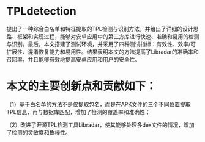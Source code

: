 # TPLdetection
提出了一种综合白名单和特征提取的TPL检测与识别方法，并给出了详细的设计思路、框架和实现过程，能够对安卓应用中的第三方库进行快速、准确和易用的检测与识别。最后，本文搭建了测试环境，并采用了四种测试指标：有效性、效率/可扩展性、混淆恢复能力和易用性。结果表明本文的方法提高了Libradar的准确率和召回率，并且能够有效地提高安卓应用和用户的安全性。

# 本文的主要创新点和贡献如下：

（1）基于白名单的方法不是仅提取包名，而是在APK文件的三个不同位置提取TPL信息，再与数据库匹配，增加了检测的覆盖率和准确性；

（2）改进了开源TPL检测工具Libradar，使其能够处理多dex文件的情况，增加了检测的灵敏度和鲁棒性。
